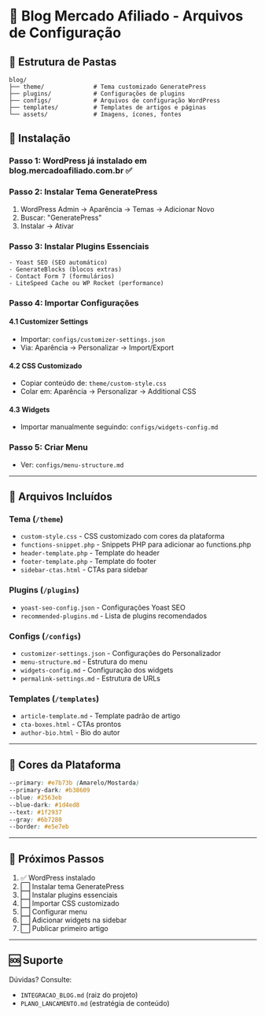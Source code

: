 # 📝 Blog Mercado Afiliado - Arquivos de Configuração

## 📁 Estrutura de Pastas

```
blog/
├── theme/              # Tema customizado GeneratePress
├── plugins/            # Configurações de plugins
├── configs/            # Arquivos de configuração WordPress
├── templates/          # Templates de artigos e páginas
└── assets/             # Imagens, ícones, fontes
```

## 🚀 Instalação

### Passo 1: WordPress já instalado em blog.mercadoafiliado.com.br ✅

### Passo 2: Instalar Tema GeneratePress
1. WordPress Admin → Aparência → Temas → Adicionar Novo
2. Buscar: "GeneratePress"
3. Instalar → Ativar

### Passo 3: Instalar Plugins Essenciais
```
- Yoast SEO (SEO automático)
- GenerateBlocks (blocos extras)
- Contact Form 7 (formulários)
- LiteSpeed Cache ou WP Rocket (performance)
```

### Passo 4: Importar Configurações

#### 4.1 Customizer Settings
- Importar: `configs/customizer-settings.json`
- Via: Aparência → Personalizar → Import/Export

#### 4.2 CSS Customizado
- Copiar conteúdo de: `theme/custom-style.css`
- Colar em: Aparência → Personalizar → Additional CSS

#### 4.3 Widgets
- Importar manualmente seguindo: `configs/widgets-config.md`

### Passo 5: Criar Menu
- Ver: `configs/menu-structure.md`

---

## 📄 Arquivos Incluídos

### Tema (`/theme`)
- `custom-style.css` - CSS customizado com cores da plataforma
- `functions-snippet.php` - Snippets PHP para adicionar ao functions.php
- `header-template.php` - Template do header
- `footer-template.php` - Template do footer
- `sidebar-ctas.html` - CTAs para sidebar

### Plugins (`/plugins`)
- `yoast-seo-config.json` - Configurações Yoast SEO
- `recommended-plugins.md` - Lista de plugins recomendados

### Configs (`/configs`)
- `customizer-settings.json` - Configurações do Personalizador
- `menu-structure.md` - Estrutura do menu
- `widgets-config.md` - Configuração dos widgets
- `permalink-settings.md` - Estrutura de URLs

### Templates (`/templates`)
- `article-template.md` - Template padrão de artigo
- `cta-boxes.html` - CTAs prontos
- `author-bio.html` - Bio do autor

---

## 🎨 Cores da Plataforma

```css
--primary: #e7b73b (Amarelo/Mostarda)
--primary-dark: #b38609
--blue: #2563eb
--blue-dark: #1d4ed8
--text: #1f2937
--gray: #6b7280
--border: #e5e7eb
```

---

## 📝 Próximos Passos

1. ✅ WordPress instalado
2. ⬜ Instalar tema GeneratePress
3. ⬜ Instalar plugins essenciais
4. ⬜ Importar CSS customizado
5. ⬜ Configurar menu
6. ⬜ Adicionar widgets na sidebar
7. ⬜ Publicar primeiro artigo

---

## 🆘 Suporte

Dúvidas? Consulte:
- `INTEGRACAO_BLOG.md` (raiz do projeto)
- `PLANO_LANCAMENTO.md` (estratégia de conteúdo)
